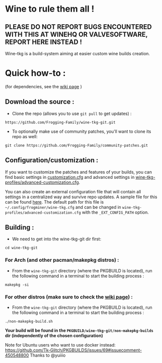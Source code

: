 # Wine to rule them all !

## PLEASE DO NOT REPORT BUGS ENCOUNTERED WITH THIS AT WINEHQ OR VALVESOFTWARE, REPORT HERE INSTEAD !

Wine-tkg is a build-system aiming at easier custom wine builds creation.


# Quick how-to :

(for dependencies, see the [wiki page](https://github.com/Tk-Glitch/PKGBUILDS/wiki/wine-tkg-git) )


## Download the source :

 * Clone the repo (allows you to use `git pull` to get updates) :
```
https://github.com/Frogging-Family/wine-tkg-git.git
```

 * To optionally make use of community patches, you'll want to clone its repo as well:
```
git clone https://github.com/Frogging-Family/community-patches.git
```

## Configuration/customization :

If you want to customize the patches and features of your builds, you can find basic settings in [customization.cfg](https://github.com/Frogging-Family/wine-tkg-git/blob/master/wine-tkg-git/customization.cfg) and advanced settings in [wine-tkg-profiles/advanced-customization.cfg](https://github.com/Frogging-Family/wine-tkg-git/blob/master/wine-tkg-git/wine-tkg-profiles/advanced-customization.cfg).

You can also create an external configuration file that will contain all settings in a centralized way and survive repo updates. A sample file for this can be found [here](https://github.com/Frogging-Family/wine-tkg-git/blob/master/wine-tkg-git/wine-tkg-profiles/sample-external-config.cfg). The default path for this file is `~/.config/frogminer/wine-tkg.cfg` and can be changed in `wine-tkg-profiles/advanced-customization.cfg` with the `_EXT_CONFIG_PATH` option.


## Building :

 * We need to get into the wine-tkg-git dir first:
```
cd wine-tkg-git
```

### For Arch (and other pacman/makepkg distros) :

 * From the `wine-tkg-git` directory (where the PKGBUILD is located), run the following command in a terminal to start the building process :
```
makepkg -si
```

### For other distros (make sure to check the [wiki page](https://github.com/Tk-Glitch/PKGBUILDS/wiki/wine-tkg-git)) :

 * From the `wine-tkg-git` directory (where the PKGBUILD is located), run the following command in a terminal to start the building process :
```
./non-makepkg-build.sh
```
**Your build will be found in the `PKGBUILD/wine-tkg-git/non-makepkg-builds` dir (independently of the chosen configuration)**


Note for Ubuntu users who want to use docker instead: https://github.com/Tk-Glitch/PKGBUILDS/issues/69#issuecomment-450548800 Thanks to @yuiiio
